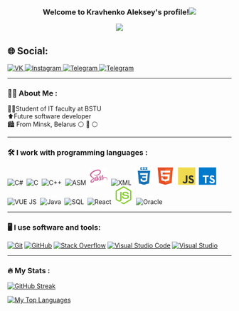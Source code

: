 <h3 align="center">
  Welcome to Kravhenko Aleksey's profile!<img src="https://media.giphy.com/media/hvRJCLFzcasrR4ia7z/giphy.gif" width="28"> 
</h3>

<div id="header" align="center">
  <img src="https://media.giphy.com/media/bGgsc5mWoryfgKBx1u/giphy.gif" width="100"/>
</div>

<h2>&#127760; Social:</h2>

<div id="badges">
  <a href="https://vk.com/kravchenkoaleksey">
    <img src="https://img.shields.io/badge/VK-blue?style=for-the-badge&logo=VK&logoColor=white" alt="VK"/>
  </a>
  <a href="https://www.instagram.com/kravchenko__aleksey/">
    <img src="https://img.shields.io/badge/Instagram-red?style=for-the-badge&logo=instagram&logoColor=white" alt="Instagram"/>
  </a>
  <a href="https://t.me/A1ek7eeey">
    <img src="https://img.shields.io/badge/Telegram-blue?style=for-the-badge&logo=telegram&logoColor=white" alt="Telegram"/>
  </a>
  <a href="https://github.com/Alek7eeey">
    <img src="https://img.shields.io/badge/GitHub-black?style=for-the-badge&logo=github&logoColor=white" alt="Telegram"/>
  </a>
</div>

---

### &#128105;&#8205;&#128187; About Me :
:man_student:Student of IT faculty at BSTU<br>
:arrow_up:Future software developer<br>
&#127961;&#65039; From Minsk, Belarus &#9898; &#128308; &#9898;

---
### &#128736;&#65039; I work with programming languages :

<div>
<img src="https://img.icons8.com/color/512/c-sharp-logo.png"  title="C#" alt="C#" width="40" height="40"/>&nbsp;
<img src="https://img.icons8.com/color/512/c-programming.png"  title="C" alt="C" width="40" height="40"/>&nbsp;
<img src="https://img.icons8.com/color/512/c-plus-plus-logo.png"  title="C++" alt="C++" width="40" height="40"/>&nbsp;
<img src="https://cdn-icons-png.flaticon.com/512/1088/1088504.png" title="ASM" alt="ASM" width="40" height="40"/>&nbsp;
<img src="https://github.com/devicons/devicon/blob/master/icons/sass/sass-original.svg"  title="SASS" alt="SASS" width="40" height="40"/>&nbsp;
<img src="https://cdn-icons-png.flaticon.com/512/1183/1183670.png"  title="XML" alt="XML" width="40" height="40"/>&nbsp;
<img src="https://github.com/devicons/devicon/blob/master/icons/css3/css3-plain-wordmark.svg"  title="CSS3" alt="CSS" width="40" height="40"/>&nbsp;
<img src="https://github.com/devicons/devicon/blob/master/icons/html5/html5-original.svg" title="HTML5" alt="HTML" width="40" height="40"/>&nbsp;
<img src="https://github.com/devicons/devicon/blob/master/icons/javascript/javascript-original.svg" title="JavaScript" alt="JavaScript" width="40" height="40"/>&nbsp;
<img src="https://github.com/devicons/devicon/blob/master/icons/typescript/typescript-original.svg" title="TypeScript" alt="TypeScript" width="40" height="40"/>&nbsp;  
<img src="https://img.icons8.com/color/512/vue-js.png" title="VUE JS" alt="VUE JS" width="40" height="40"/>&nbsp;
<img src="https://cdn-icons-png.flaticon.com/512/1183/1183669.png" title="Java" alt="Java" width="40" height="40"/>&nbsp;
<img src="https://cdn-icons-png.flaticon.com/512/2772/2772128.png" title="SQL" alt="SQL" width="40" height="40"/>&nbsp; 
<img src="https://cdn-icons-png.flaticon.com/512/1183/1183672.png" title="React" alt="React" width="40" height="40"/>&nbsp; 
<img src="https://github.com/devicons/devicon/blob/master/icons/nodejs/nodejs-original.svg" title="NodeJS" alt="NodeJS" width="40" height="40"/>&nbsp; 
<img src="http://getdrawings.com/free-icon/oracle-db-icon-65.png" title="Oracle" alt="Oracle" width="40" height="40"/>&nbsp; 
</div>

---

### &#128421;&#65039; I use software and tools:
<p>
    <a href="https://git-scm.com/"><img alt="Git" src="https://img.shields.io/badge/Git-F05033.svg?style=flat-square&logo=git&logoColor=white"></a>
    <a href="https://github.com/"><img alt="GitHub" src="https://img.shields.io/badge/GitHub-000001.svg?style=flat-square&logo=github&logoColor=white"></a>
    <a href="https://ru.stackoverflow.com/"><img alt="Stack Overflow" src="https://img.shields.io/badge/-Stack%20Overflow-FE7A16?style=flat-square&logo=stack-overflow&logoColor=white"></a>
    <a href="https://code.visualstudio.com/"><img alt="Visual Studio Code" src="https://img.shields.io/badge/Visual%20Studio%20Code-0078d7.svg?style=flat-square&logo=visual-studio-code&logoColor=white"></a>
    <a href="https://visualstudio.microsoft.com/"><img alt="Visual Studio" src="https://img.shields.io/badge/Visual%20Studio-8b00ff.svg?style=flat-square&logo=visual-studio&logoColor=ffffff"></a>
 </p>
 
---

### &#128293; My Stats :
[![GitHub Streak](http://github-readme-streak-stats.herokuapp.com?user=Alek7eeey&theme=dark&background=000000)](https://git.io/streak-stats)

  <a href="https://github.com/Alek7eeey"><img alt="My Top Languages" src="https://github-readme-stats.vercel.app/api/top-langs/?username=DimaXDD&langs_count=8&layout=compact&theme=react&hide_border=true&bg_color=1F222E&title_color=F85D7F&icon_color=F8D866&hide=Jupyter%20Notebook" height="192px"/></a>
